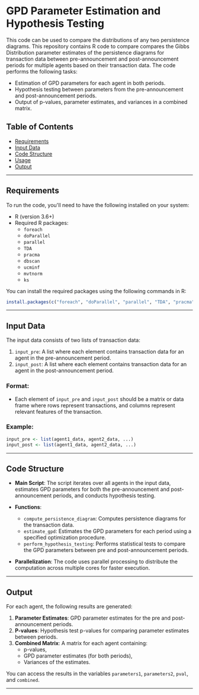 
# GPD Parameter Estimation and Hypothesis Testing
This code can be used to compare the distributions of any two persistence diagrams.
This repository contains R code to compare compares the Gibbs Distribution parameter estimates of the persistence diagrams for transaction data between pre-announcement and post-announcement periods for multiple agents based on their transaction data. The code performs the following tasks:

- Estimation of GPD parameters for each agent in both periods.
- Hypothesis testing between parameters from the pre-announcement and post-announcement periods.
- Output of p-values, parameter estimates, and variances in a combined matrix.

## Table of Contents

- [Requirements](#requirements)
- [Input Data](#input-data)
- [Code Structure](#code-structure)
- [Usage](#usage)
- [Output](#output)

---

## Requirements

To run the code, you'll need to have the following installed on your system:

- R (version 3.6+)
- Required R packages:
  - `foreach`
  - `doParallel`
  - `parallel`
  - `TDA`
  - `pracma`
  - `dbscan`
  - `ucminf`
  - `mvtnorm`
  - `ks`

You can install the required packages using the following commands in R:

```r
install.packages(c("foreach", "doParallel", "parallel", "TDA", "pracma", "dbscan", "ucminf", "mvtnorm", "ks"))
```

---

## Input Data

The input data consists of two lists of transaction data:

1. `input_pre`: A list where each element contains transaction data for an agent in the pre-announcement period.
2. `input_post`: A list where each element contains transaction data for an agent in the post-announcement period.

### Format:

- Each element of `input_pre` and `input_post` should be a matrix or data frame where rows represent transactions, and columns represent relevant features of the transaction.

### Example:

```r
input_pre <- list(agent1_data, agent2_data, ...)
input_post <- list(agent1_data, agent2_data, ...)
```
---

## Code Structure

- **Main Script**: The script iterates over all agents in the input data, estimates GPD parameters for both the pre-announcement and post-announcement periods, and conducts hypothesis testing.
  
- **Functions**: 
  - `compute_persistence_diagram`: Computes persistence diagrams for the transaction data.
  - `estimate_gpd`: Estimates the GPD parameters for each period using a specified optimization procedure.
  - `perform_hypothesis_testing`: Performs statistical tests to compare the GPD parameters between pre and post-announcement periods.

- **Parallelization**: The code uses parallel processing to distribute the computation across multiple cores for faster execution.

---


## Output

For each agent, the following results are generated:

1. **Parameter Estimates**: GPD parameter estimates for the pre and post-announcement periods.
2. **P-values**: Hypothesis test p-values for comparing parameter estimates between periods.
3. **Combined Matrix**: A matrix for each agent containing:
   - p-values,
   - GPD parameter estimates (for both periods),
   - Variances of the estimates.

You can access the results in the variables `parameters1`, `parameters2`, `pval`, and `combined`.

---

